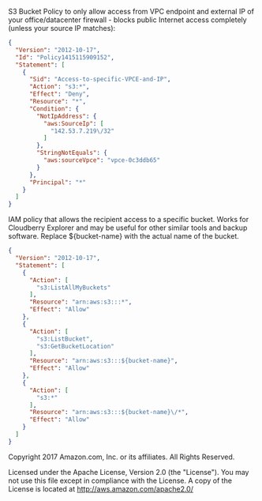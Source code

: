 S3 Bucket Policy to only allow access from VPC endpoint and external IP of your office/datacenter firewall - blocks public Internet access completely (unless your source IP matches):

```json
{
  "Version": "2012-10-17",
  "Id": "Policy1415115909152",
  "Statement": [
    {
      "Sid": "Access-to-specific-VPCE-and-IP",
      "Action": "s3:*",
      "Effect": "Deny",
      "Resource": "*",
      "Condition": {
        "NotIpAddress": {
          "aws:SourceIp": [
            "142.53.7.219\/32"
          ]
        },
        "StringNotEquals": {
          "aws:sourceVpce": "vpce-0c3ddb65"
        }
      },
      "Principal": "*"
    }
  ]
}
```

IAM policy that allows the recipient access to a specific bucket. Works for Cloudberry Explorer and may be useful for other similar tools and backup software. Replace ${bucket-name} with the actual name of the bucket.

```json
{
  "Version": "2012-10-17",
  "Statement": [
    {
      "Action": [
        "s3:ListAllMyBuckets"
      ],
      "Resource": "arn:aws:s3:::*",
      "Effect": "Allow"
    },
    {
      "Action": [
        "s3:ListBucket",
        "s3:GetBucketLocation"
      ],
      "Resource": "arn:aws:s3:::${bucket-name}",
      "Effect": "Allow"
    },
    {
      "Action": [
        "s3:*"
      ],
      "Resource": "arn:aws:s3:::${bucket-name}\/*",
      "Effect": "Allow"
    }
  ]
}
```

Copyright 2017 Amazon.com, Inc. or its affiliates. All Rights Reserved.

Licensed under the Apache License, Version 2.0 (the "License").
You may not use this file except in compliance with the License.
A copy of the License is located at <http://aws.amazon.com/apache2.0/>